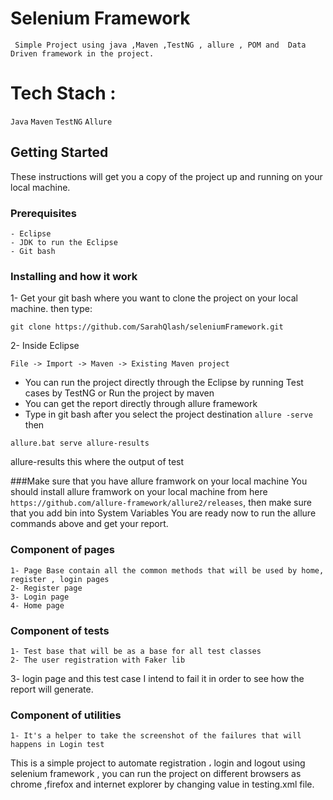 # Selenium Framework
     Simple Project using java ,Maven ,TestNG , allure , POM and  Data Driven framework in the project.

# Tech Stach :

  ``` Java ```
  ``` Maven ```
  ``` TestNG ```
  ``` Allure ```
  

## Getting Started
   These instructions will get you a copy of the project up and running on your local machine.

### Prerequisites

	- Eclipse
	- JDK to run the Eclipse
	- Git bash

### Installing and how it work
1- Get your git bash where you want to clone the project on your local machine.
	then type:
	
```
git clone https://github.com/SarahQlash/seleniumFramework.git
```
2- Inside Eclipse
```	
File -> Import -> Maven -> Existing Maven project
```
* You can run the project directly through the Eclipse by running Test cases by TestNG or Run the project by maven
* You can get the report directly through allure framework
* Type in git bash after you select the project destination `allure -serve` then
```
allure.bat serve allure-results
```
allure-results this where the output of test

###Make sure that you have allure framwork on your local machine
You should install allure framwork on your local machine from here `https://github.com/allure-framework/allure2/releases`,
then make sure that you add bin into System Variables 
You are ready now to run the allure commands above and get your report.

### Component of pages
	1- Page Base contain all the common methods that will be used by home, register , login pages
	2- Register page 
	3- Login page
	4- Home page

### Component of tests
	1- Test base that will be as a base for all test classes 
	2- The user registration with Faker lib 
  3- login page and this test case I intend to fail it in order to see how the report will generate.

### Component of utilities
	1- It's a helper to take the screenshot of the failures that will happens in Login test 
  

This is a simple project to automate registration ، login and logout  using selenium framework , you can run the project on different browsers as  chrome ,firefox and internet explorer by changing value in testing.xml file.
